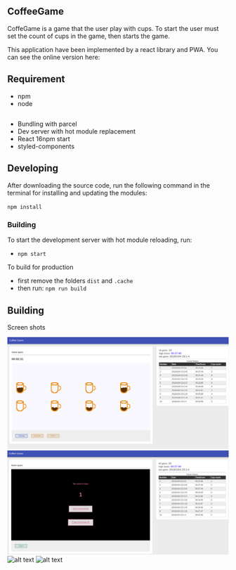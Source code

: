 ## CoffeeGame

CoffeGame  is a game that the user play with cups. To start the user must set the count of cups in the game,
then starts the game. 

This application have been implemented by a react library and PWA. You can see the online version here:


## Requirement

- npm
- node



## 

- Bundling with parcel
- Dev server with hot module replacement
- React 16npm start
- styled-components

## Developing

After downloading the source code, run the following command in the terminal
 for installing and updating the modules:

`npm install`


### Building

To start the development server with hot module reloading, run:

* `npm start`

To build for production

* first remove the folders `dist` and `.cache`
* then run: `npm run build`

## Building
Screen shots

![alt text](https://github.com/Javad-Alirezaeyan/CoffeeGame/blob/master/screenshot/1.png)
![alt text](https://github.com/Javad-Alirezaeyan/CoffeeGame/blob/master/screenshot/2.png)
![alt text](https://raw.githubusercontent.com/Javad-Alirezaeyan/CoffeeGame/screenshot/3.png)
![alt text](https://raw.githubusercontent.com/Javad-Alirezaeyan/CoffeeGame/screenshot/4.png)

